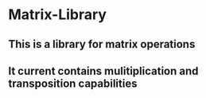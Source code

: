 # Matrix-Library
## This is a library for matrix operations
## It current contains mulitiplication and transposition capabilities
